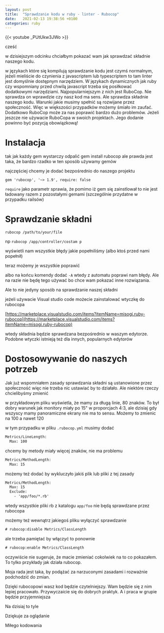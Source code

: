 ```yaml
---
layout: post
title:  "Sprawdzanie kodu w ruby - linter - Rubocop"
date:   2021-02-13 19:38:56 +0100
categories: ruby
---
```

{{< youtube _PUtUkw3JWo >}}

cześć

w dzisiejszym odcinku chciałbym pokazać wam jak sprawdzać składnie naszego kodu.
<!--more-->

w językach które się kompilują sprawdzanie kodu jest czymś normalnym, jeżeli mieliście do czynienia z javascriptem lub typescriptem to tam linter jest domyślnie dostępnym narzędziem. W językach dynamicznych jak ruby czy wspomniany przed chwilą javascript trzeba się posiłkować dodatkowymi narzędziami. Najpopularniejszym z nich jest RuboCop. Nie sprawdza on wprawdzie czy nasz kod ma sens. Ale sprawdza składnie naszego kodu. Warunki jakie musimy spełnić są rozwijane przez społeczność. Więc w większości przypadków możemy śmiało im zaufać. Dodatkowo RuboCop może za nas poprawić bardzo dużo problemów. Jeżeli jeszcze nie używacie RuboCopa w swoich projektach. Jego dodanie powinno być pozycją obowiązkową!

# Instalacja

tak jak każdy gem wystarczy odpalić gem install rubocop ale prawda jest taka, że bardzo rzadko w ten sposób używamy gemów

najczęściej chcemy je dodać bezpośrednio do naszego projektu

`gem 'rubocop', '~> 1.9', require: false`

`require` jako parametr sprawia, że pomimo iż gem się zainstlował to nie jest ładowany razem z pozostałymi gemami (szczególnie przydatne w przypadku railsów)

# Sprawdzanie składni

`rubocop /path/to/your/file`

np `rubocop /app/controller/costam p`

wyświetli nam wszystkie błędy jakie popełniliśmy (albo ktoś przed nami popełnił)

teraz możemy je wszystkie poprawić

albo na końcu komendy dodać `-A` wtedy z automatu poprawi nam błędy. Ale na razie nie będę tego używać bo chce wam pokazać inne rozwiązania.

Ale to nie jedyny sposób na sprawdzanie naszej składni

jeżeli używacie Visual studio code możecie zainstalować wtyczkę do rubocopa

[https://marketplace.visualstudio.com/items?itemName=misogi.ruby-rubocop](https://marketplace.visualstudio.com/items?itemName=misogi.ruby-rubocop)

wtedy składnia będzie sprawdzana bezpośrednio w waszym edytorze. Podobne wtyczki istnieją też dla innych, popularnych edytorów

# Dostosowywanie do naszych potrzeb

Jak już wspomniałem zasady sprawdzania składni są ustanowione przez społeczność więc nie trzeba nic ustawiać  by to działało. Ale niektóre rzeczy chcielibyśmy zmienić

w przykładowym pliku wyświetla, że mamy za długą linie, 80 znaków. To był dobry warunek jak monitory miały po 15" w proporcjach 4:3, ale dzisiaj gdy wszyscy mamy panoramiczne ekrany nie ma to sensu. Możemy to zmienic na 100 a nawet 120

w tym przypadku w pliku `.rubocop.yml` musimy dodać

```html
Metrics/LineLength:
  Max: 100
```

chcemy by metody miały więcej znaków, nie ma problemu

```html
Metrics/MethodLength:
  Max: 15
```

możemy też dodać by wykluczyło jakiś plik lub pliki z tej zasady

```html
Metrics/MethodLength:
  Max: 15
  Exclude:
    - 'app/foo/*.rb'
```

wtedy wszystkie pliki rb z katalogu `app/foo` nie będą sprawdzane przez rubocopa

możemy też wewnątrz jakiegoś pliku wyłączyć sprawdzanie

```html
# rubocop:disable Metrics/ClassLength
```

ale trzeba pamiętać by włączyć to ponownie

```html
# rubocop:enable Metrics/ClassLength
```

oczywiście nie sugeruje, że macie zmieniać cokolwiek na to co pokazałem. To tylko przykłady jak działa rubocop.

Moja rada jest taka, by podążać za narzuconymi zasadami i rozważnie podchodzić do zmian.

Dzięki rubocopowi wasz kod będzie czytelniejszy. Wam będzie się z nim lepiej pracowało. Przywyczaicie się do dobrych praktyk. A i praca w grupie będzie przyjemniejsza

Na dzisiaj to tyle

Dziękuje za oglądanie

Miłego kodowania

